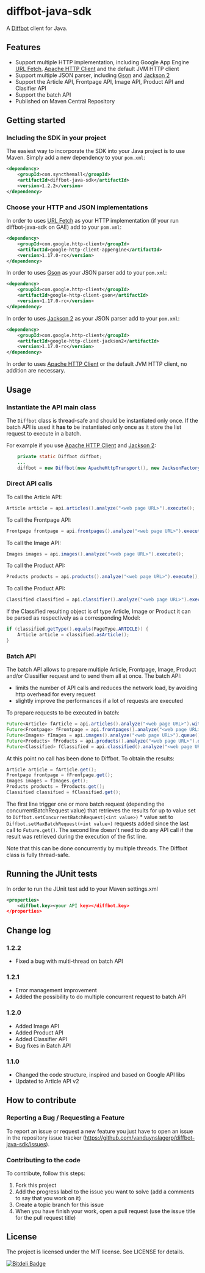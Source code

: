 diffbot-java-sdk
================

A [Diffbot](http://www.diffbot.com/) client for Java.

Features
--------

  * Support multiple HTTP implementation, including Google App Engine [URL Fetch](https://developers.google.com/appengine/docs/java/urlfetch/), [Apache HTTP Client](http://hc.apache.org/) and the default JVM HTTP client
  * Support multiple JSON parser, including [Gson](https://code.google.com/p/google-gson/) and [Jackson 2](http://jackson.codehaus.org/)
  * Support the Article API, Frontpage API, Image API, Product API and Clasifier API
  * Support the batch API
  * Published on Maven Central Repository

Getting started
---------------
### Including the SDK in your project

The easiest way to incorporate the SDK into your Java project is to use Maven. Simply add a new dependency to your `pom.xml`:

```xml
<dependency>
    <groupId>com.syncthemall</groupId>
	<artifactId>diffbot-java-sdk</artifactId>
	<version>1.2.2</version>
</dependency>
```

### Choose your HTTP and JSON implementations

In order to uses [URL Fetch](https://developers.google.com/appengine/docs/java/urlfetch/) as your HTTP implementation (if your run diffbot-java-sdk on GAE) add to your `pom.xml`:
```xml
<dependency>
	<groupId>com.google.http-client</groupId>
	<artifactId>google-http-client-appengine</artifactId>
	<version>1.17.0-rc</version>
</dependency>
```

In order to uses [Gson](https://code.google.com/p/google-gson/) as your JSON parser add to your `pom.xml`:
```xml
<dependency>
	<groupId>com.google.http-client</groupId>
	<artifactId>google-http-client-gson</artifactId>
	<version>1.17.0-rc</version>
</dependency>
```

In order to uses [Jackson 2](http://jackson.codehaus.org/) as your JSON parser add to your `pom.xml`:
```xml
<dependency>
	<groupId>com.google.http-client</groupId>
	<artifactId>google-http-client-jackson2</artifactId>
	<version>1.17.0-rc</version>
</dependency>
```
In order to uses [Apache HTTP Client](http://hc.apache.org/) or the default JVM HTTP client, no addition are necessary.

Usage
-----
### Instantiate the API main class
The `Diffbot` class is thread-safe and should be instantiated only once. If the batch API is used it **has to** be instantiated only once as it store the list request to execute in a batch.

For example if you use [Apache HTTP Client](http://hc.apache.org/) and [Jackson 2](http://jackson.codehaus.org/):
```java
	private static Diffbot diffbot;
	...
	diffbot = new Diffbot(new ApacheHttpTransport(), new JacksonFactory(), "<your_dev_token>");
```

### Direct API calls
To call the Article API:
```java
Article article = api.articles().analyze("<web page URL>").execute();
```

To call the Frontpage API:
```java
Frontpage frontpage = api.frontpages().analyze("<web page URL>").execute();
```

To call the Image API:
```java
Images images = api.images().analyze("<web page URL>").execute();
```

To call the Product API:
```java
Products products = api.products().analyze("<web page URL>").execute();
```

To call the Product API:
```java
Classified classified = api.classifier().analyze("<web page URL>").execute();
```
If the Classified resulting object is of type Article, Image or Product it can be parsed as respectively as a corresponding Model:
```java
if (classified.getType().equals(PageType.ARTICLE)) {
	Article article = classified.asArticle();
}
 ```

### Batch API

The batch API allows to prepare multiple Article, Frontpage, Image, Product and/or Classifier request and to send them all at once. The batch API:
 * limits the number of API calls and reduces the network load, by avoiding http overhead for every request
 * slightly improve the performances if a lot of requests are executed

To prepare requests to be executed in batch:
```java
Future<Article> fArticle = api.articles().analyze("<web page URL>").withTags().queue();
Future<Frontpage> fFrontpage = api.frontpages().analyze("<web page URL>").queue();
Future<Images> fImages = api.images().analyze("<web page URL>").queue();
Future<Products> fProducts = api.products().analyze("<web page URL>").queue();
Future<Classified> fClassified = api.classified().analyze("<web page URL>").queue();
```

At this point no call has been done to Diffbot. To obtain the results:
```java
Article article = fArticle.get();
Frontpage frontpage = fFrontpage.get();
Images images = fImages.get();
Products products = fProducts.get();
Classified classified = fClassified.get();
```

The first line trigger one or more batch request (depending the concurrentBatchRequest value) that retrieves the results for up to value
set to `Diffbot.setConcurrentBatchRequest(<int value>)` * value set to `Diffbot.setMaxBatchRequest(<int value>)` requests added since the last call to `Future.get()`.
The second line doesn't need to do any API call if the result was retrieved during the execution of the fist line.

Note that this can be done concurrently by multiple threads. The Diffbot class is fully thread-safe.

Running the JUnit tests
-----------------------
In order to run the JUnit test add to your Maven settings.xml
```xml
<properties>
	<diffbot.key><your API key></diffbot.key>
</properties>
```

Change log
----------
### 1.2.2
  * Fixed a bug with multi-thread on batch API 
  
### 1.2.1
  * Error management improvement
  * Added the possibility to do multiple concurrent request to batch API

### 1.2.0
  * Added Image API
  * Added Product API
  * Added Classifier API
  * Bug fixes in Batch API

### 1.1.0
  * Changed the code structure, inspired and based on Google API libs
  * Updated to Article API v2

How to contribute
--------------

### Reporting a Bug / Requesting a Feature

To report an issue or request a new feature you just have to open an issue in the repository issue tracker (<https://github.com/vanduynslagerp/diffbot-java-sdk/issues>).

### Contributing to the code

To contribute, follow this steps:

 1. Fork this project
 2. Add the progress label to the issue you want to solve (add a comments to say that you work on it)
 3. Create a topic branch for this issue
 4. When you have finish your work, open a pull request (use the issue title for the pull request title)

License 
--------------
The project is licensed under the MIT license. 
See LICENSE for details.

[![Bitdeli Badge](https://d2weczhvl823v0.cloudfront.net/vanduynslagerp/diffbot-java-sdk/trend.png)](https://bitdeli.com/free "Bitdeli Badge")


